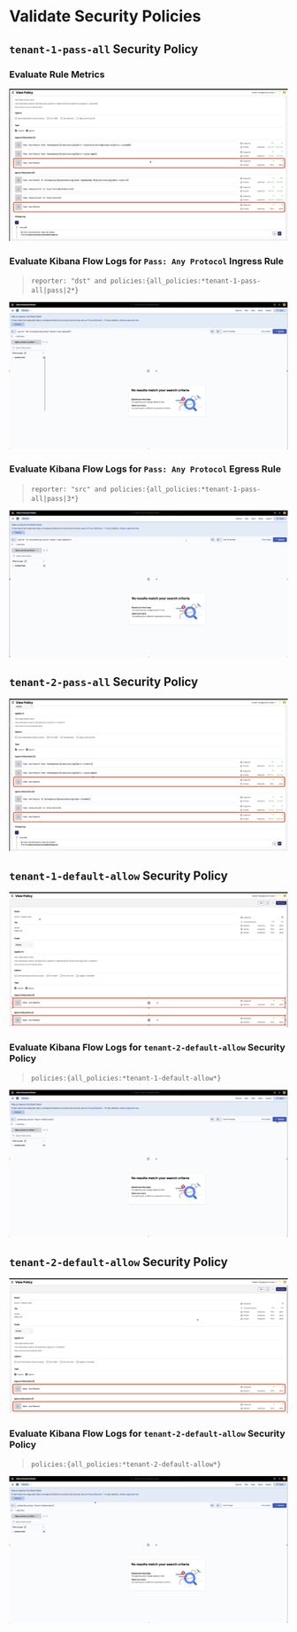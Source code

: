 # Validate Security Policies

## `tenant-1-pass-all` Security Policy


### Evaluate Rule Metrics

![evaluate-tenant-1-pass-all-gif](images/evaluate-tenant-1-pass-all.png)

### Evaluate Kibana Flow Logs for `Pass: Any Protocol` Ingress Rule

> `reporter: "dst" and policies:{all_policies:*tenant-1-pass-all|pass|2*}`

![kibana-dst-tenant-1-pass-all](images/kibana-dst-tenant-1-pass-all.png)

### Evaluate Kibana Flow Logs for `Pass: Any Protocol` Egress Rule

> `reporter: "src" and policies:{all_policies:*tenant-1-pass-all|pass|3*}`

![kibana-src-tenant-1-pass-all](images/kibana-src-tenant-1-pass-all.png)





## `tenant-2-pass-all` Security Policy

![evaluate-tenant-2-pass-all-gif](images/evaluate-tenant-2-pass-all.png)


## `tenant-1-default-allow` Security Policy

![evaluate-tenant-1-default-allow.png](images/evaluate-tenant-1-default-allow.png)

### Evaluate Kibana Flow Logs for `tenant-2-default-allow` Security Policy

> `policies:{all_policies:*tenant-1-default-allow*}`

![kibana-tenant-1-default-allow.png](images/kibana-tenant-1-default-allow.png)


## `tenant-2-default-allow` Security Policy

![evaluate-tenant-2-default-allow.png](images/evaluate-tenant-2-default-allow.png)

### Evaluate Kibana Flow Logs for `tenant-2-default-allow` Security Policy

> `policies:{all_policies:*tenant-2-default-allow*}`

![kibana-tenant-2-default-allow.png](images/kibana-tenant-2-default-allow.png)